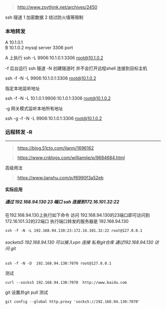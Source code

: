 > http://www.zsythink.net/archives/2450



ssh 隧道 1 加密数据 2 绕过防火墙等限制

### 本地转发

A 10.1.0.1   
B 10.1.0.2   mysql server 3306 port 


A 上执行
ssh -L 9906:10.1.0.1:3306 root@10.1.0.2


-f 后台运行 ssh 隧道
-N 创建隧道时 并不会打开远程shell 连接到目标主机

ssh -f -N -L 9906:10.1.0.1:3306 root@10.1.0.2

指定本地监听地址


ssh -f -N -L 10.1.0.1:9906:10.1.0.1:3306 root@10.1.0.2



-g 网关模式监听本地所有地址

ssh -g -f -N -L 9906:10.1.0.1:3306 root@10.1.0.2


### 远程转发 -R 





-----------------------

> https://blog.51cto.com/ilanni/1696162



> https://www.cnblogs.com/williamjie/p/9684684.html


高级用法

> https://www.jianshu.com/p/f6990f3a52eb

#### 实际应用


##### 通过 192.168.94.130  23 端口  ssh 连接到172.16.101.32:22

在192.168.94.130上执行如下命令
访问 192.168.94.130的23端口即可访问到172.16.101.32的22端口 执行端口转发的服务器是 192.168.94.130


```
ssh -f -N -L 192.168.94.130:23:172.16.101.32:22 root@127.0.0.1
```



###### sockets5 192.168.94.130 可以接入vpn 连接 私有git仓库  通过192.168.94.130 访问 git

```
ssh -f -N -D  192.168.94.130:7070 root@127.0.0.1
```

测试

```
curl --socks5 192.168.94.130:7070  http://www.baidu.com
```


git 设置并git pull 测试

```
git config --global http.proxy 'socks5://192.168.94.130:7070'
```


